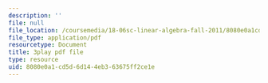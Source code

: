 ```yaml
---
description: ''
file: null
file_location: /coursemedia/18-06sc-linear-algebra-fall-2011/8080e0a1cd5d6d144eb363675ff2ce1e_fjsPjh0B2tU.pdf
file_type: application/pdf
resourcetype: Document
title: 3play pdf file
type: resource
uid: 8080e0a1-cd5d-6d14-4eb3-63675ff2ce1e
---
```

